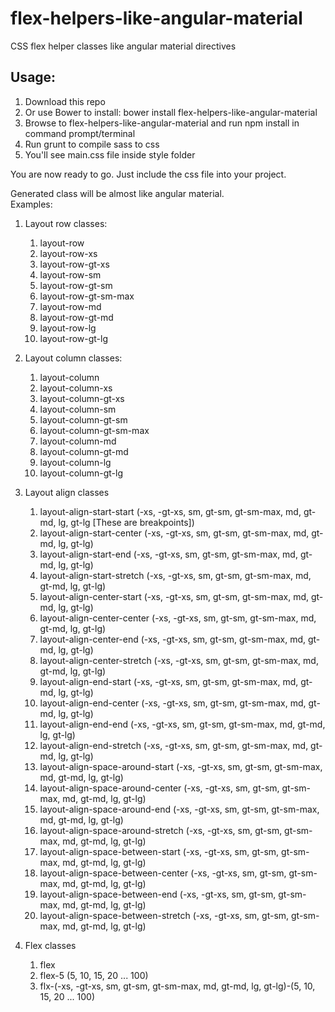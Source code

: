 # flex-helpers-like-angular-material
CSS flex helper classes like angular material directives
## Usage:
1. Download this repo
2. Or use Bower to install: bower install flex-helpers-like-angular-material
3. Browse to flex-helpers-like-angular-material and run npm install in command prompt/terminal
4. Run grunt to compile sass to css
5. You'll see main.css file inside style folder

You are now ready to go. Just include the css file into your project.

Generated class will be almost like angular material.
<br>
Examples: 
1. Layout row classes:
   1. layout-row 
   2. layout-row-xs
   3. layout-row-gt-xs
   4. layout-row-sm
   5. layout-row-gt-sm
   6. layout-row-gt-sm-max
   7. layout-row-md
   8. layout-row-gt-md
   9. layout-row-lg
   10. layout-row-gt-lg
   
2. Layout column classes:
   1. layout-column 
   2. layout-column-xs
   3. layout-column-gt-xs
   4. layout-column-sm
   5. layout-column-gt-sm
   6. layout-column-gt-sm-max
   7. layout-column-md
   8. layout-column-gt-md
   9. layout-column-lg
   10. layout-column-gt-lg
   
3. Layout align classes
   1. layout-align-start-start (-xs, -gt-xs, sm, gt-sm, gt-sm-max, md, gt-md, lg, gt-lg [These are breakpoints])
   2. layout-align-start-center (-xs, -gt-xs, sm, gt-sm, gt-sm-max, md, gt-md, lg, gt-lg)
   3. layout-align-start-end (-xs, -gt-xs, sm, gt-sm, gt-sm-max, md, gt-md, lg, gt-lg)
   4. layout-align-start-stretch (-xs, -gt-xs, sm, gt-sm, gt-sm-max, md, gt-md, lg, gt-lg)
   5. layout-align-center-start (-xs, -gt-xs, sm, gt-sm, gt-sm-max, md, gt-md, lg, gt-lg)
   6. layout-align-center-center (-xs, -gt-xs, sm, gt-sm, gt-sm-max, md, gt-md, lg, gt-lg)
   7. layout-align-center-end (-xs, -gt-xs, sm, gt-sm, gt-sm-max, md, gt-md, lg, gt-lg)
   8. layout-align-center-stretch (-xs, -gt-xs, sm, gt-sm, gt-sm-max, md, gt-md, lg, gt-lg)
   9. layout-align-end-start (-xs, -gt-xs, sm, gt-sm, gt-sm-max, md, gt-md, lg, gt-lg)
   10. layout-align-end-center (-xs, -gt-xs, sm, gt-sm, gt-sm-max, md, gt-md, lg, gt-lg)
   11. layout-align-end-end (-xs, -gt-xs, sm, gt-sm, gt-sm-max, md, gt-md, lg, gt-lg)
   12. layout-align-end-stretch (-xs, -gt-xs, sm, gt-sm, gt-sm-max, md, gt-md, lg, gt-lg)
   13. layout-align-space-around-start (-xs, -gt-xs, sm, gt-sm, gt-sm-max, md, gt-md, lg, gt-lg)
   14. layout-align-space-around-center (-xs, -gt-xs, sm, gt-sm, gt-sm-max, md, gt-md, lg, gt-lg)
   15. layout-align-space-around-end (-xs, -gt-xs, sm, gt-sm, gt-sm-max, md, gt-md, lg, gt-lg)
   16. layout-align-space-around-stretch (-xs, -gt-xs, sm, gt-sm, gt-sm-max, md, gt-md, lg, gt-lg)
   17. layout-align-space-between-start (-xs, -gt-xs, sm, gt-sm, gt-sm-max, md, gt-md, lg, gt-lg)
   18. layout-align-space-between-center (-xs, -gt-xs, sm, gt-sm, gt-sm-max, md, gt-md, lg, gt-lg)
   19. layout-align-space-between-end (-xs, -gt-xs, sm, gt-sm, gt-sm-max, md, gt-md, lg, gt-lg)
   20. layout-align-space-between-stretch (-xs, -gt-xs, sm, gt-sm, gt-sm-max, md, gt-md, lg, gt-lg)
    
4. Flex classes
   1. flex
   2. flex-5 (5, 10, 15, 20 ... 100)
   3. flx-(-xs, -gt-xs, sm, gt-sm, gt-sm-max, md, gt-md, lg, gt-lg)-(5, 10, 15, 20 ... 100)

